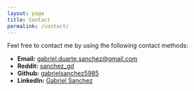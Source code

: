 ```yaml
---
layout: page
title: Contact
permalink: /contact/
---
```


Feel free to contact me by using the following contact methods:

- **Email:** [gabriel.duarte.sanchez@gmail.com](mailto:gabriel.duarte.sanchez@gmail.com)
- **Reddit:** [sanchez_gd](https://www.reddit.com/user/sanchez_gd)
- **Github:** [gabrielsanchez5985](https://github.com/gabrielsanchez5985)
- **LinkedIn:** [Gabriel Sanchez](https://www.linkedin.com/in/gabriel-duarte-sanchez-b47687138)
